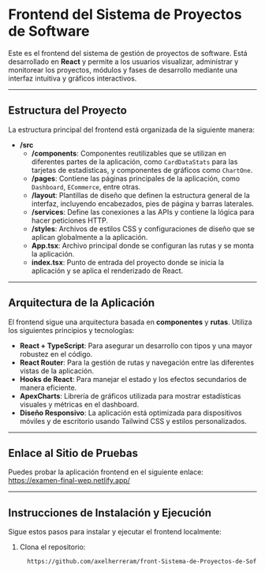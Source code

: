 # Frontend del Sistema de Proyectos de Software

Este es el frontend del sistema de gestión de proyectos de software. Está desarrollado en **React** y permite a los usuarios visualizar, administrar y monitorear los proyectos, módulos y fases de desarrollo mediante una interfaz intuitiva y gráficos interactivos.

---

## Estructura del Proyecto

La estructura principal del frontend está organizada de la siguiente manera:

- **/src**
  - **/components**: Componentes reutilizables que se utilizan en diferentes partes de la aplicación, como `CardDataStats` para las tarjetas de estadísticas, y componentes de gráficos como `ChartOne`.
  - **/pages**: Contiene las páginas principales de la aplicación, como `Dashboard`, `ECommerce`, entre otras.
  - **/layout**: Plantillas de diseño que definen la estructura general de la interfaz, incluyendo encabezados, pies de página y barras laterales.
  - **/services**: Define las conexiones a las APIs y contiene la lógica para hacer peticiones HTTP.
  - **/styles**: Archivos de estilos CSS y configuraciones de diseño que se aplican globalmente a la aplicación.
  - **App.tsx**: Archivo principal donde se configuran las rutas y se monta la aplicación.
  - **index.tsx**: Punto de entrada del proyecto donde se inicia la aplicación y se aplica el renderizado de React.

---

## Arquitectura de la Aplicación

El frontend sigue una arquitectura basada en **componentes** y **rutas**. Utiliza los siguientes principios y tecnologías:

- **React + TypeScript**: Para asegurar un desarrollo con tipos y una mayor robustez en el código.
- **React Router**: Para la gestión de rutas y navegación entre las diferentes vistas de la aplicación.
- **Hooks de React**: Para manejar el estado y los efectos secundarios de manera eficiente.
- **ApexCharts**: Librería de gráficos utilizada para mostrar estadísticas visuales y métricas en el dashboard.
- **Diseño Responsivo**: La aplicación está optimizada para dispositivos móviles y de escritorio usando Tailwind CSS y estilos personalizados.

---

## Enlace al Sitio de Pruebas

Puedes probar la aplicación frontend en el siguiente enlace:
https://examen-final-wep.netlify.app/

---

## Instrucciones de Instalación y Ejecución

Sigue estos pasos para instalar y ejecutar el frontend localmente:

1. Clona el repositorio:
   ```bash
     https://github.com/axelherreram/front-Sistema-de-Proyectos-de-Software.git
